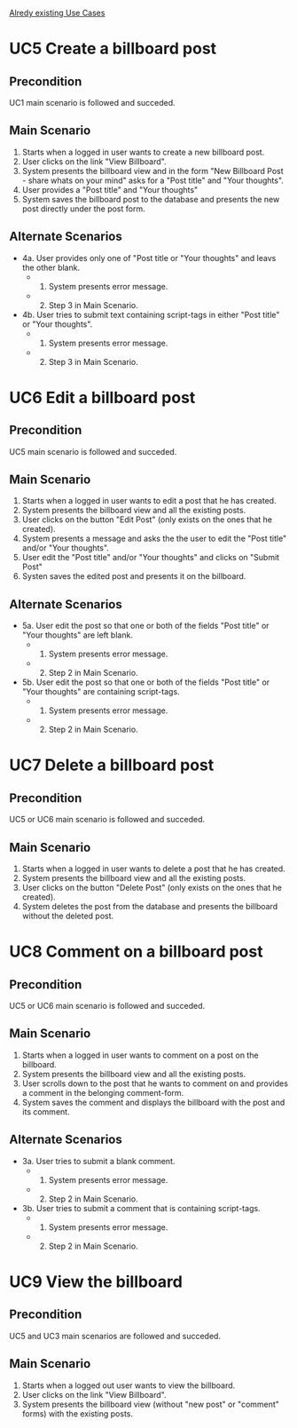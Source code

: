 [Alredy existing Use Cases](https://github.com/dntoll/1dv610/blob/master/assignments/A2_resources/UseCases.md)
# UC5 Create a billboard post
## Precondition
UC1 main scenario is followed and succeded.
## Main Scenario
1. Starts when a logged in user wants to create a new billboard post.
2. User clicks on the link "View Billboard".
3. System presents the billboard view and in the form "New Billboard Post - share whats on your mind" asks for a "Post title" and "Your thoughts".
4. User provides a "Post title" and "Your thoughts"
5. System saves the billboard post to the database and presents the new post directly under the post form.
## Alternate Scenarios
* 4a. User provides only one of "Post title or "Your thoughts" and leavs the other blank.
  - 1. System presents error message.
  - 2. Step 3 in Main Scenario.
* 4b. User tries to submit text containing script-tags in either "Post title" or "Your thoughts".
  - 1. System presents error message.
  - 2. Step 3 in Main Scenario.

# UC6 Edit a billboard post
## Precondition
UC5 main scenario is followed and succeded.
## Main Scenario
1. Starts when a logged in user wants to edit a post that he has created.
2. System presents the billboard view and all the existing posts.
3. User clicks on the button "Edit Post" (only exists on the ones that he created).
4. System presents a message and asks the the user to edit the "Post title" and/or "Your thoughts".
5. User edit the "Post title" and/or "Your thoughts" and clicks on "Submit Post"
6. Systen saves the edited post and presents it on the billboard.
## Alternate Scenarios
* 5a. User edit the post so that one or both of the fields "Post title" or "Your thoughts" are left blank.
  - 1. System presents error message.
  - 2. Step 2 in Main Scenario.
* 5b. User edit the post so that one or both of the fields "Post title" or "Your thoughts" are containing script-tags.
  - 1. System presents error message.
  - 2. Step 2 in Main Scenario.
  
# UC7 Delete a billboard post
## Precondition
UC5 or UC6 main scenario is followed and succeded.
## Main Scenario
1. Starts when a logged in user wants to delete a post that he has created.
2. System presents the billboard view and all the existing posts.
3. User clicks on the button "Delete Post" (only exists on the ones that he created).
4. System deletes the post from the database and presents the billboard without the deleted post.

# UC8 Comment on a billboard post
## Precondition
UC5 or UC6 main scenario is followed and succeded.
## Main Scenario
1. Starts when a logged in user wants to comment on a post on the billboard.
2. System presents the billboard view and all the existing posts.
3. User scrolls down to the post that he wants to comment on and provides a comment in the belonging comment-form.
4. System saves the comment and displays the billboard with the post and its comment.
## Alternate Scenarios
* 3a. User tries to submit a blank comment.
  - 1. System presents error message.
  - 2. Step 2 in Main Scenario.
* 3b. User tries to submit a comment that is containing script-tags.
  - 1. System presents error message.
  - 2. Step 2 in Main Scenario.

# UC9 View the billboard
## Precondition
UC5 and UC3 main scenarios are followed and succeded.
## Main Scenario
1. Starts when a logged out user wants to view the billboard.
2. User clicks on the link "View Billboard".
3. System presents the billboard view (without "new post" or "comment" forms) with the existing posts.
